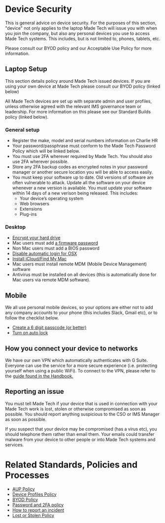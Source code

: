# Device Security

This is general advice on device security. For the purposes of this section, "device" not only applies to the laptop Made Tech will issue you with when you join the company, but also any personal devices you use to access Made Tech systems. This includes, but is not limited to, phones, tablets, etc. 

Please consult our BYOD policy and our Acceptable Use Policy for more information. 

## Laptop Setup

This section details policy around Made Tech issued devices. If you are using your own device at Made Tech please consult our BYOD policy (linked below)

All Made Tech devices are set up with separate admin and user profiles, unless otherwise agreed with the relevant IMS governance team or leadership. For more information on this please see our Standard Builds policy (linked below).

### General setup

- Register the make, model and serial numbers information on Charlie HR
- Your password/passphrase must conform to the Made Tech Password Policy which will be linked below.
- You must use 2FA wherever required by Made Tech. You should also use 2FA wherever possible.
- Store any 2FA backup codes as encrypted notes in your password manager or another secure location you will be able to access easily.
- You must keep your software up to date. Old versions of software are often vulnerable to attack. Update all the software on your device whenever a new version is available. You must update your software within 14 days of a new verison being released. This includes:
   - Your device’s operating system
   - Web browsers
   - Extensions
   - Plug-ins

### Desktop

- [Encrypt your hard drive](https://support.apple.com/en-gb/HT204837)
- Mac users must add [a firmware password](https://support.apple.com/en-gb/HT204455)
- Non Mac users must add a BIOS password
- [Disable automatic login for OSX](https://www.intego.com/mac-security-blog/mac-security-tip-disable-automatic-login/)
- [Install iCloud/Find My Mac](https://www.icloud.com)
- Mac users must install remote MDM (Mobile Device Management) software 
- Antivirus must be installed on all devices (this is automatically done for Mac users via remote MDM software).

## Mobile

We all use personal mobile devices, so your options are either not to add any company accounts to your phone (this includes Slack, Gmail etc), or to follow the checklist below.

- [Create a 6 digit passcode (or better)](http://www.cnet.com/uk/how-to/secure-your-ios-device-with-a-six-digit-passcode-on-ios-9/)
- [Turn on auto lock](http://www.imore.com/how-change-auto-lock-time-your-iphone-or-ipad)

## How you connect your device to networks
We have our own VPN which automatically authenticates with G Suite. Everyone can use the service for a more secure experience (i.e. protecting yourself when using a public WiFi). To connect to the VPN, please refer to the [guide found in the Handbook.](https://github.com/madetech/handbook/tree/master/guides/vpn)

## Reporting an issue
You must tell Made Tech if your device that is used in connection with your Made Tech work is lost, stolen or otherwise compromised as soon as possible. You should report anything suspicious to the CSO or IMS Manager as soon as possible.

If you suspect that your device may be compromised (has a virus etc), you should telephone them rather than email them. Your emails could transfer malware from your device to other people or into Made Tech systems and services.

# Related Standards, Policies and Processes
 - [AUP Policy](aup.md)
 - [Device Profiles Policy](device_profiles.md)
 - [BYOD Policy](byod.md)
 - [Password and 2FA policy](password_and_2fa.md)
 - [How to report an incident](link)
 - [Lost or Stolen Policy](lost_or_stolen.md)
